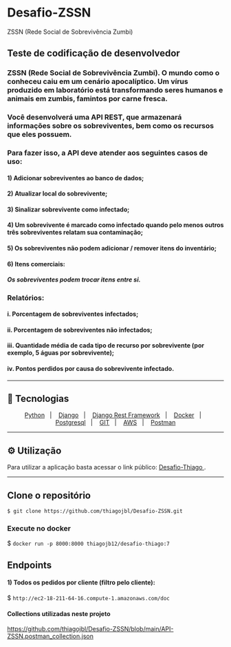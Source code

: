 # Desafio-ZSSN
ZSSN (Rede Social de Sobrevivência Zumbi)

## Teste de codificação de desenvolvedor


### ZSSN (Rede Social de Sobrevivência Zumbi). O mundo como o conheceu caiu em um cenário apocalíptico. Um vírus produzido em laboratório está transformando seres humanos e animais em zumbis, famintos por carne fresca.


### Você desenvolverá uma API REST,  que armazenará informações sobre os sobreviventes, bem como os recursos que eles possuem.
### Para fazer isso, a API deve atender aos seguintes casos de uso:
#### 1) Adicionar sobreviventes ao banco de dados;
#### 2) Atualizar local do sobrevivente;
#### 3) Sinalizar sobrevivente como infectado;
#### 4) Um sobrevivente é marcado como infectado quando pelo menos outros três sobreviventes relatam sua contaminação;
#### 5) Os sobreviventes não podem adicionar / remover itens do inventário;
#### 6) Itens comerciais:
##### Os sobreviventes podem trocar itens entre si.
### Relatórios:
#### i. Porcentagem de sobreviventes infectados;
#### ii. Porcentagem de sobreviventes não infectados;
#### iii. Quantidade média de cada tipo de recurso por sobrevivente (por exemplo, 5 águas por sobrevivente);
#### iv. Pontos perdidos por causa do sobrevivente infectado.

<hr>


## 🚀 Tecnologias
<p align="center">
    <a href="https://www.python.org/">Python</a>&nbsp;&nbsp;&nbsp;|&nbsp;&nbsp;&nbsp;
    <a href="https://www.djangoproject.com/">Django</a></a>&nbsp;&nbsp;&nbsp;|&nbsp;&nbsp;&nbsp;
    <a href="https://www.django-rest-framework.org/api-guide/viewsets/">Django Rest Framework</a></a>&nbsp;&nbsp;&nbsp;|&nbsp;&nbsp;&nbsp;
    <a href="https://www.docker.com/">Docker</a>&nbsp;&nbsp;&nbsp;|&nbsp;&nbsp;&nbsp;
    <a href="https://www.postgresql.org/">Postgresql</a></a>&nbsp;&nbsp;&nbsp;|&nbsp;&nbsp;&nbsp;
    <a href="https://git-scm.com/">GIT</a></a>&nbsp;&nbsp;&nbsp;|&nbsp;&nbsp;&nbsp;
    <a href="https://aws.amazon.com/">AWS</a></a>&nbsp;&nbsp;&nbsp;|&nbsp;&nbsp;&nbsp;
    <a href="https://www.postman.com/">Postman</a>
</p>
<hr>

## ⚙️ Utilização

Para utilizar a aplicação basta acessar o link público: <a href="http://ec2-18-211-64-16.compute-1.amazonaws.com/"> Desafio-Thiago </a>.

<hr>

## Clone o repositório

    $ git clone https://github.com/thiagojbl/Desafio-ZSSN.git


### Execute no docker

   $  ```docker run -p 8000:8000 thiagojb12/desafio-thiago:7```

## Endpoints 

#### 1) Todos os pedidos por cliente (filtro pelo cliente):

  $ ```http://ec2-18-211-64-16.compute-1.amazonaws.com/doc```


#### Collections utilizadas neste projeto


https://github.com/thiagojbl/Desafio-ZSSN/blob/main/API-ZSSN.postman_collection.json
